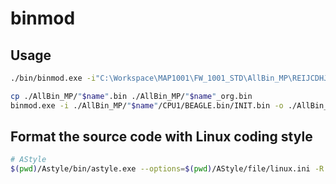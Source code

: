 # binmod

## Usage

```sh
./bin/binmod.exe -i"C:\Workspace\MAP1001\FW_1001_STD\AllBin_MP\REIJCDHJ\CPU1\BEAGLE.bin\INIT.bin" -o"C:\Workspace\MAP1001\FW_1001_STD\AllBin_MP\REIJCDHJ.bin" -s0x1c0,0x40 -d0x30,0x40
```

```sh
cp ./AllBin_MP/"$name".bin ./AllBin_MP/"$name"_org.bin
binmod.exe -i ./AllBin_MP/"$name"/CPU1/BEAGLE.bin/INIT.bin -o ./AllBin_MP/"$name".bin -s 0x1c0,0x40 -d 0x30,0x40
```

## Format the source code with Linux coding style

```sh
# AStyle
$(pwd)/Astyle/bin/astyle.exe --options=$(pwd)/AStyle/file/linux.ini -R ./*.c,*.h --exclude=AStyle --formatted
```
